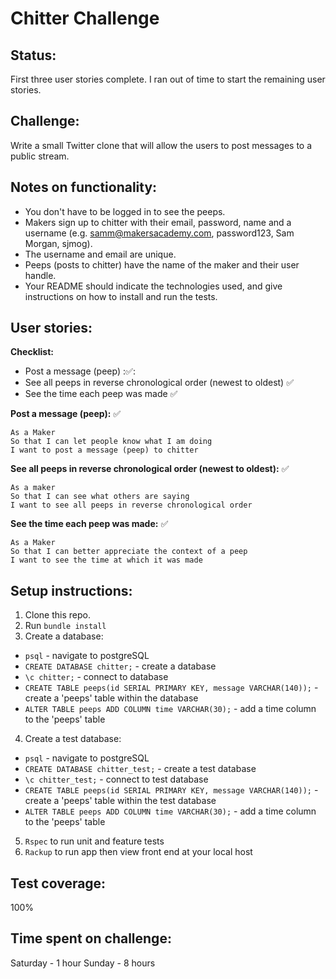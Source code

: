 Chitter Challenge
=================

Status:
-------
First three user stories complete. I ran out of time to start the remaining user stories.

Challenge:
-------

Write a small Twitter clone that will allow the users to post messages to a public stream.

Notes on functionality:
------

* You don't have to be logged in to see the peeps.
* Makers sign up to chitter with their email, password, name and a username (e.g. samm@makersacademy.com, password123, Sam Morgan, sjmog).
* The username and email are unique.
* Peeps (posts to chitter) have the name of the maker and their user handle.
* Your README should indicate the technologies used, and give instructions on how to install and run the tests.

User stories:
-------

**Checklist:**
- Post a message (peep) ::white_check_mark::
- See all peeps in reverse chronological order (newest to oldest) :white_check_mark:
- See the time each peep was made :white_check_mark:

**Post a message (peep):** :white_check_mark:
```
As a Maker
So that I can let people know what I am doing  
I want to post a message (peep) to chitter
```

**See all peeps in reverse chronological order (newest to oldest):** :white_check_mark:
```
As a maker
So that I can see what others are saying  
I want to see all peeps in reverse chronological order
```

**See the time each peep was made:** :white_check_mark:
```
As a Maker
So that I can better appreciate the context of a peep
I want to see the time at which it was made
```

Setup instructions:
-------

1. Clone this repo.
2. Run `bundle install`
3. Create a database:
  - `psql` - navigate to postgreSQL
  - `CREATE DATABASE chitter;` - create a database
  - `\c chitter;` - connect to database
  - `CREATE TABLE peeps(id SERIAL PRIMARY KEY, message VARCHAR(140));` - create a 'peeps' table within the database
  - `ALTER TABLE peeps ADD COLUMN time VARCHAR(30);` - add a time column to the 'peeps' table
4. Create a test database:
  - `psql` - navigate to postgreSQL
  - `CREATE DATABASE chitter_test;` - create a test database
  - `\c chitter_test;` - connect to test database
  - `CREATE TABLE peeps(id SERIAL PRIMARY KEY, message VARCHAR(140));` - create a 'peeps' table within the test database
  - `ALTER TABLE peeps ADD COLUMN time VARCHAR(30);` - add a time column to the 'peeps' table
5. `Rspec` to run unit and feature tests
6. `Rackup` to run app then view front end at your local host

Test coverage:
-------
100%

Time spent on challenge:
-------
Saturday - 1 hour
Sunday - 8 hours